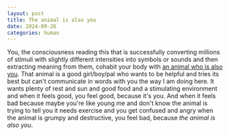 ```yaml
---
layout: post
title: The animal is also you
date: 2024-09-26
categories: human
---
```

You, the consciousness reading this that is successfully converting millions of stimuli with slightly different intensities into symbols or sounds and then extracting meaning from them, cohabit your body with [an animal who is also you](https://www.robinhobb.com/blog/archives/2021-05). That animal is a good girl/boy/pal who wants to be helpful and tries its best but can't communicate in words with you the way I am doing here. It wants plenty of rest and sun and good food and a stimulating environment and when it feels good, you feel good, because it's you. And when it feels bad because maybe you're like young me and don't know the animal is trying to tell you it needs exercise and you get confused and angry when the animal is grumpy and destructive, you feel bad, because *the animal is also you*.
